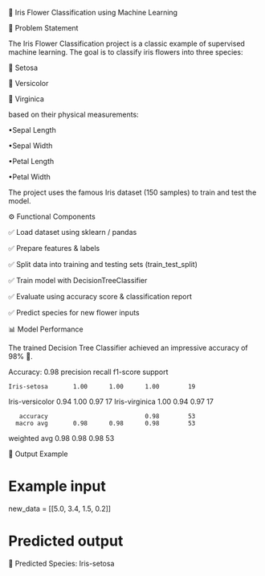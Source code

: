 🌸 Iris Flower Classification using Machine Learning

📌 Problem Statement

The Iris Flower Classification project is a classic example of supervised machine learning.
The goal is to classify iris flowers into three species:

🌿 Setosa

🌼 Versicolor

🌸 Virginica

based on their physical measurements:

•Sepal Length

•Sepal Width

•Petal Length

•Petal Width

The project uses the famous Iris dataset (150 samples) to train and test the model.

⚙️ Functional Components

✅ Load dataset using sklearn / pandas

✅ Prepare features & labels

✅ Split data into training and testing sets (train_test_split)

✅ Train model with DecisionTreeClassifier

✅ Evaluate using accuracy score & classification report

✅ Predict species for new flower inputs

📊 Model Performance

The trained Decision Tree Classifier achieved an impressive accuracy of 98% 🎯.

 Accuracy: 0.98
                 precision    recall  f1-score   support

    Iris-setosa       1.00      1.00      1.00        19
Iris-versicolor       0.94      1.00      0.97        17
 Iris-virginica       1.00      0.94      0.97        17

       accuracy                           0.98        53
      macro avg       0.98      0.98      0.98        53
   weighted avg       0.98      0.98      0.98        53

🚀 Output Example

# Example input
new_data = [[5.0, 3.4, 1.5, 0.2]]

# Predicted output
🌸 Predicted Species: Iris-setosa

